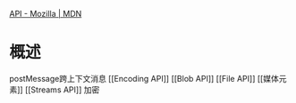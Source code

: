 [API - Mozilla | MDN](https://developer.mozilla.org/zh-CN/docs/Mozilla/Add-ons/WebExtensions/API?spm=a21iq3.home.0.0.54b42764PcwehE) 
#  概述
postMessage跨上下文消息
[[Encoding API]] 
[[Blob API]] 
[[File API]] 
[[媒体元素]] 
[[Streams API]] 
加密